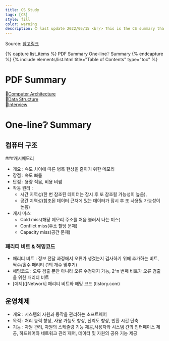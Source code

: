 ```yaml
---
title: CS Study
tags: [CS]
style: fill
color: warning
description: ⏰ last update 2022/05/15 <br/> This is the CS summary that I studied. I am studying by looking at the document of the reference link below. The PDF summary will continue to be updated.
---
```


Source: [참고링크](https://github.com/gyoogle/tech-interview-for-developer)

{% capture list_items %}
PDF Summary
One-line❔ Summary
{% endcapture %}
{% include elements/list.html title="Table of Contents" type="toc" %}

# PDF Summary

💛[Computer Architecture](../assets/CS/컴퓨터의_구조.pdf)
<br/>
💛[Data Structure](../assets/CS/Data_Structure.pdf)
<br/>
💛[Interview](../assets/CS/interview.pdf)

# One-line❔ Summary
## 컴퓨터 구조

###캐시메모리

- 개요 : 속도 차이에 따른 병목 현상을 줄이기 위한 메모리
- 장점 : 속도 빠름
- 단점 : 용량 적음, 비용 비쌈
- 작동 원리 : 
  - 시간 지역성(한 번 참조된 데이터는 잠시 후 또 참조될 가능성이 높음), 
  - 공간 지역성(참조된 데이터 근처에 있는 데이터가 잠시 후 또 사용될 가능성이 높음)
- 캐시 미스: 
  - Cold miss(해당 메모리 주소를 처음 불러서 나는 미스)
  - Conflict miss(주소 할당 문제)
  - Capacity miss(공간 문제)

### 패리티 비트 & 해밍코드

- 패리티 비트 : 정보 전달 과정에서 오류가 생겼는지 검사하기 위해 추가하는 비트, 짝수/홀수 패리티 (1의 개수 맞추기)
- 해밍코드 : 오류 검출 뿐만 아니라 오류 수정까지 가능, 2^n 번째 비트가 오류 검출을 위한 패리티 비트
- [예제]([Network] 패리티 비트와 해밍 코드 (tistory.com)


## 운영체제

- 개요 : 시스템의 자원과 동작을 관리하는 소프트웨어
- 목적 : 처리 능력 향상, 사용 가능도 향상, 신뢰도 향상, 반환 시간 단축
- 기능 : 자원 관리, 자원의  스케줄링 기능 제공,사용자와 시스템 간의 인터페이스 제공, 하드웨어와 네트워크 관리˙제어, 데이터 및 자원의 공유 기능 제공
